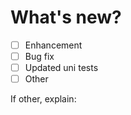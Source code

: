 # What's new?

- [ ] Enhancement
- [ ] Bug fix
- [ ] Updated uni tests
- [ ] Other

If other, explain:
